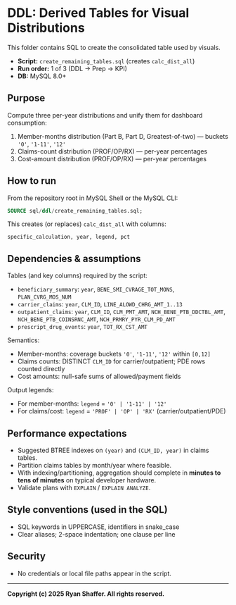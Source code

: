 # DDL: Derived Tables for Visual Distributions

This folder contains SQL to create the consolidated table used by visuals.

- **Script:** `create_remaining_tables.sql` (creates `calc_dist_all`)
- **Run order:** 1 of 3 (DDL -> Prep -> KPI)
- **DB:** MySQL 8.0+

## Purpose
Compute three per-year distributions and unify them for dashboard consumption:
1. Member-months distribution (Part B, Part D, Greatest-of-two) — buckets `'0'`, `'1-11'`, `'12'`  
2. Claims-count distribution (PROF/OP/RX) — per-year percentages  
3. Cost-amount distribution (PROF/OP/RX) — per-year percentages

## How to run
From the repository root in MySQL Shell or the MySQL CLI:
```sql
SOURCE sql/ddl/create_remaining_tables.sql;
```
This creates (or replaces) `calc_dist_all` with columns:
```
specific_calculation, year, legend, pct
```

## Dependencies & assumptions
Tables (and key columns) required by the script:
- `beneficiary_summary`: `year`, `BENE_SMI_CVRAGE_TOT_MONS`, `PLAN_CVRG_MOS_NUM`
- `carrier_claims`: `year`, `CLM_ID`, `LINE_ALOWD_CHRG_AMT_1..13`
- `outpatient_claims`: `year`, `CLM_ID`, `CLM_PMT_AMT`, `NCH_BENE_PTB_DDCTBL_AMT`, `NCH_BENE_PTB_COINSRNC_AMT`, `NCH_PRMRY_PYR_CLM_PD_AMT`
- `prescript_drug_events`: `year`, `TOT_RX_CST_AMT`

Semantics:
- Member-months: coverage buckets `'0'`, `'1-11'`, `'12'` within `[0,12]`
- Claims counts: DISTINCT `CLM_ID` for carrier/outpatient; PDE rows counted directly
- Cost amounts: null-safe sums of allowed/payment fields

Output legends:
- For member-months: `legend` = `'0' | '1-11' | '12'`
- For claims/cost: `legend` = `'PROF' | 'OP' | 'RX'` (carrier/outpatient/PDE)

## Performance expectations
- Suggested BTREE indexes on `(year)` and `(CLM_ID, year)` in claims tables.
- Partition claims tables by month/year where feasible.
- With indexing/partitioning, aggregation should complete in **minutes to tens of minutes** on typical developer hardware.
- Validate plans with `EXPLAIN` / `EXPLAIN ANALYZE`.

## Style conventions (used in the SQL)
- SQL keywords in UPPERCASE, identifiers in snake_case
- Clear aliases; 2-space indentation; one clause per line

## Security
- No credentials or local file paths appear in the script.

---
**Copyright (c) 2025 Ryan Shaffer. All rights reserved.**

